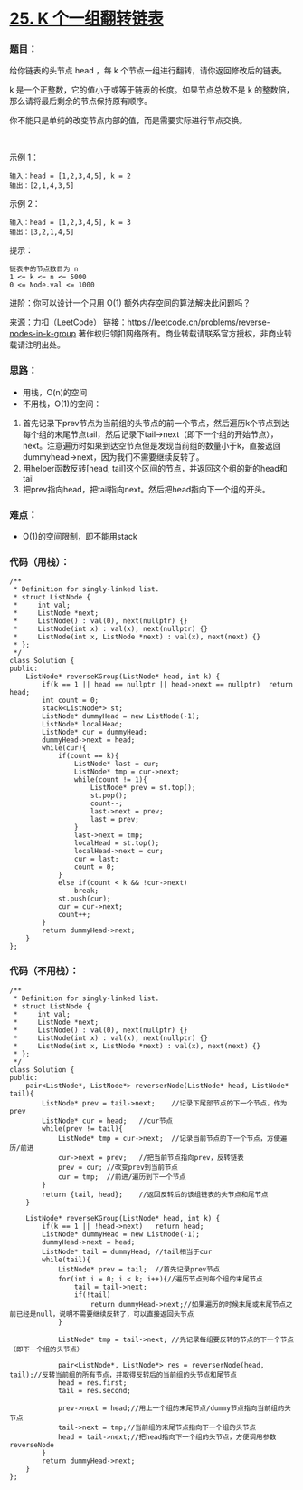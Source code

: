 # [25. K 个一组翻转链表](https://leetcode.cn/problems/reverse-nodes-in-k-group/)
### 题目：
给你链表的头节点 head ，每 k 个节点一组进行翻转，请你返回修改后的链表。

k 是一个正整数，它的值小于或等于链表的长度。如果节点总数不是 k 的整数倍，那么请将最后剩余的节点保持原有顺序。

你不能只是单纯的改变节点内部的值，而是需要实际进行节点交换。

 

示例 1：
```
输入：head = [1,2,3,4,5], k = 2
输出：[2,1,4,3,5]
```
示例 2：
```
输入：head = [1,2,3,4,5], k = 3
输出：[3,2,1,4,5]
```

提示：
```
链表中的节点数目为 n
1 <= k <= n <= 5000
0 <= Node.val <= 1000
```

进阶：你可以设计一个只用 O(1) 额外内存空间的算法解决此问题吗？

来源：力扣（LeetCode）
链接：https://leetcode.cn/problems/reverse-nodes-in-k-group
著作权归领扣网络所有。商业转载请联系官方授权，非商业转载请注明出处。

### 思路：
- 用栈，O(n)的空间
- 不用栈，O(1)的空间：
1. 首先记录下prev节点为当前组的头节点的前一个节点，然后遍历k个节点到达每个组的末尾节点tail，然后记录下tail->next（即下一个组的开始节点），next。注意遍历时如果到达空节点但是发现当前组的数量小于k，直接返回dummyhead->next，因为我们不需要继续反转了。
2. 用helper函数反转[head, tail]这个区间的节点，并返回这个组的新的head和tail
3. 把prev指向head，把tail指向next。然后把head指向下一个组的开头。

### 难点：
- O(1)的空间限制，即不能用stack

### 代码（用栈）：
```
/**
 * Definition for singly-linked list.
 * struct ListNode {
 *     int val;
 *     ListNode *next;
 *     ListNode() : val(0), next(nullptr) {}
 *     ListNode(int x) : val(x), next(nullptr) {}
 *     ListNode(int x, ListNode *next) : val(x), next(next) {}
 * };
 */
class Solution {
public:
    ListNode* reverseKGroup(ListNode* head, int k) {
        if(k == 1 || head == nullptr || head->next == nullptr)  return head;
        int count = 0;
        stack<ListNode*> st;
        ListNode* dummyHead = new ListNode(-1);
        ListNode* localHead;
        ListNode* cur = dummyHead;
        dummyHead->next = head;
        while(cur){
            if(count == k){
                ListNode* last = cur;
                ListNode* tmp = cur->next;
                while(count != 1){
                    ListNode* prev = st.top();
                    st.pop();
                    count--;
                    last->next = prev;
                    last = prev;
                }
                last->next = tmp;
                localHead = st.top();
                localHead->next = cur;
                cur = last;
                count = 0;
            }
            else if(count < k && !cur->next)
                break;
            st.push(cur);
            cur = cur->next;
            count++; 
        }
        return dummyHead->next;
    }
};
```

### 代码（不用栈）：  
```
/**
 * Definition for singly-linked list.
 * struct ListNode {
 *     int val;
 *     ListNode *next;
 *     ListNode() : val(0), next(nullptr) {}
 *     ListNode(int x) : val(x), next(nullptr) {}
 *     ListNode(int x, ListNode *next) : val(x), next(next) {}
 * };
 */
class Solution {
public:
    pair<ListNode*, ListNode*> reverserNode(ListNode* head, ListNode* tail){
        ListNode* prev = tail->next;    //记录下尾部节点的下一个节点，作为prev
        ListNode* cur = head;   //cur节点
        while(prev != tail){
            ListNode* tmp = cur->next;  //记录当前节点的下一个节点，方便遍历/前进
            cur->next = prev;   //把当前节点指向prev，反转链表
            prev = cur; //改变prev到当前节点
            cur = tmp;  //前进/遍历到下一个节点
        }
        return {tail, head};    //返回反转后的该组链表的头节点和尾节点
    }

    ListNode* reverseKGroup(ListNode* head, int k) {
        if(k == 1 || !head->next)   return head;
        ListNode* dummyHead = new ListNode(-1);
        dummyHead->next = head;
        ListNode* tail = dummyHead; //tail相当于cur
        while(tail){
            ListNode* prev = tail;  //首先记录prev节点
            for(int i = 0; i < k; i++){//遍历节点到每个组的末尾节点
                tail = tail->next;
                if(!tail)
                    return dummyHead->next;//如果遍历的时候末尾或末尾节点之前已经是null，说明不需要继续反转了，可以直接返回头节点
            }

            ListNode* tmp = tail->next; //先记录每组要反转的节点的下一个节点（即下一个组的头节点）

            pair<ListNode*, ListNode*> res = reverserNode(head, tail);//反转当前组的所有节点，并取得反转后的当前组的头节点和尾节点
            head = res.first;
            tail = res.second;

            prev->next = head;//用上一个组的末尾节点/dummy节点指向当前组的头节点
            tail->next = tmp;//当前组的末尾节点指向下一个组的头节点
            head = tail->next;//把head指向下一个组的头节点，方便调用参数reverseNode
        }
        return dummyHead->next;
    }
};
```